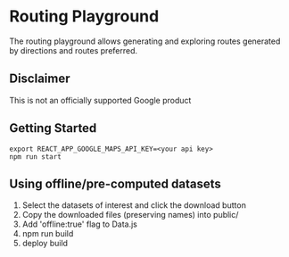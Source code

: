 # Routing Playground

The routing playground allows generating and exploring routes
generated by directions and routes preferred.

## Disclaimer

This is not an officially supported Google product

## Getting Started

```
export REACT_APP_GOOGLE_MAPS_API_KEY=<your api key>
npm run start
```

## Using offline/pre-computed datasets

1) Select the datasets of interest and click the download button
2) Copy the downloaded files (preserving names) into public/
3) Add 'offline:true' flag to Data.js
4) npm run build
5) deploy build
